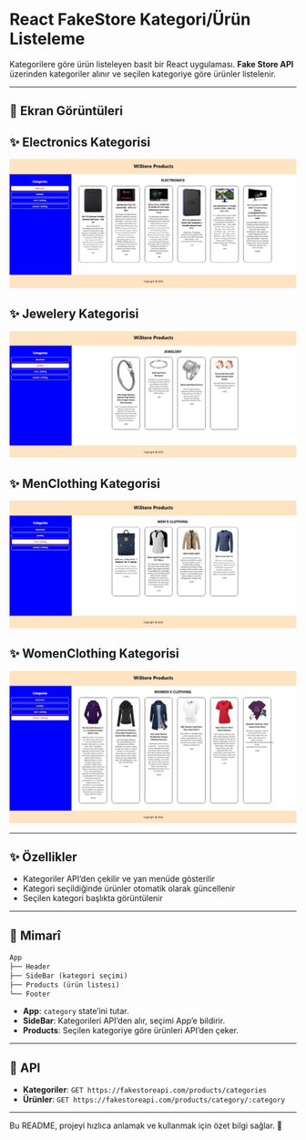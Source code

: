 # React FakeStore Kategori/Ürün Listeleme

Kategorilere göre ürün listeleyen basit bir React uygulaması. **Fake Store API** üzerinden kategoriler alınır ve seçilen kategoriye göre ürünler listelenir.

---

## 📸 Ekran Görüntüleri

## ✨ Electronics Kategorisi
![Electronics](src/ScreenShot/Electronics.jpeg)

## ✨ Jewelery Kategorisi
![Jewelery](src/ScreenShot/Jewelery.jpeg)

## ✨ MenClothing Kategorisi
![MenClothing](src/ScreenShot/MenClothing.jpeg)

## ✨ WomenClothing Kategorisi
![WomenClothing](src/ScreenShot/WomenClothing.jpeg)


---

## ✨ Özellikler

* Kategoriler API’den çekilir ve yan menüde gösterilir
* Kategori seçildiğinde ürünler otomatik olarak güncellenir
* Seçilen kategori başlıkta görüntülenir

---

## 🧱 Mimarî

```
App
├── Header
├── SideBar (kategori seçimi)
├── Products (ürün listesi)
└── Footer
```

* **App**: `category` state’ini tutar.
* **SideBar**: Kategorileri API’den alır, seçimi App’e bildirir.
* **Products**: Seçilen kategoriye göre ürünleri API’den çeker.

---



## 🔌 API

* **Kategoriler**: `GET https://fakestoreapi.com/products/categories`
* **Ürünler**: `GET https://fakestoreapi.com/products/category/:category`

---


Bu README, projeyi hızlıca anlamak ve kullanmak için özet bilgi sağlar. 🎉
